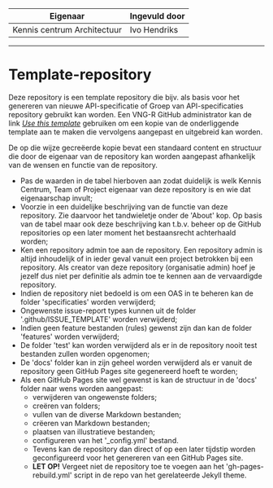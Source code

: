 | Eigenaar | Ingevuld door |
| --- | --- |
| Kennis centrum Architectuur | Ivo Hendriks |
<hr/>

# Template-repository
Deze repository is een template repository die bijv. als basis voor het genereren van nieuwe API-specificatie of Groep van API-specificaties repository gebruikt kan worden.
Een VNG-R GitHub administrator kan de link [_Use this template_](https://github.com/VNG-Realisatie/API-specificatie-template-repository/generate) gebruiken om een kopie van de onderliggende template aan te maken die vervolgens aangepast en uitgebreid kan worden.

De op die wijze gecreëerde kopie bevat een standaard content en structuur die door de eigenaar van de repository kan worden aangepast afhankelijk van de wensen en functie van de repository.
* Pas de waarden in de tabel hierboven aan zodat duidelijk is welk Kennis Centrum, Team of Project eigenaar van deze repository is en wie dat eigenaarschap invult;
* Voorzie in een duidelijke beschrijving van de functie van deze repository. Zie daarvoor het tandwieletje onder de 'About' kop. Op basis van de tabel maar ook deze beschrijving kan t.b.v. beheer op de GitHub repositories op een later moment het bestaansrecht achterhaald worden;
* Ken een repository admin toe aan de repository. Een repository admin is altijd inhoudelijk of in ieder geval vanuit een project betrokken bij een repository. Als creator van deze repository (organisatie admin) hoef je jezelf dus niet per definitie als admin toe te kennen aan de vervaardigde repository.
* Indien de repository niet bedoeld is om een OAS in te beheren kan de folder 'specificaties' worden verwijderd;
* Ongewenste issue-report types kunnen uit de folder '.github/ISSUE_TEMPLATE' worden verwijderd;
* Indien geen feature bestanden (rules) gewenst zijn dan kan de folder 'features' worden verwijderd;
* De folder 'test' kan worden verwijderd als er in de repository nooit test bestanden zullen worden opgenomen;
* De 'docs' folder kan in zijn geheel worden verwijderd als er vanuit de repository geen GitHub Pages site gegenereerd hoeft te worden;
* Als een GitHub Pages site wel gewenst is kan de structuur in de 'docs' folder naar wens worden aangepast:
  * verwijderen van ongewenste folders;
  * creëren van folders;
  * vullen van de diverse Markdown bestanden;
  * crëeren van Markdown bestanden;
  * plaatsen van illustratieve bestanden;
  * configureren van het '_config.yml' bestand.
  * Tevens kan de repository dan direct of op een later tijdstip worden geconfigureerd voor het genereren van een GitHub Pages site.
  * **LET OP!** Vergeet niet de repository toe te voegen aan het 'gh-pages-rebuild.yml' script in de repo van het gerelateerde Jekyll theme.
